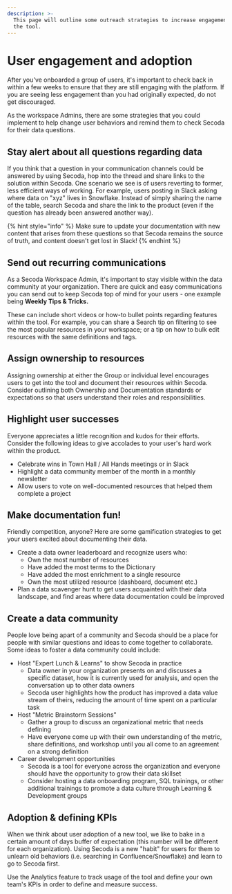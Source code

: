```yaml
---
description: >-
  This page will outline some outreach strategies to increase engagement with
  the tool.
---
```


# User engagement and adoption

After you've onboarded a group of users, it's important to check back in within a few weeks to ensure that they are still engaging with the platform. If you are seeing less engagement than you had originally expected, do not get discouraged.&#x20;

As the workspace Admins, there are some strategies that you could implement to help change user behaviors and remind them to check Secoda for their data questions.&#x20;

## **Stay alert about all questions regarding data**

If you think that a question in your communication channels could be answered by using Secoda, hop into the thread and share links to the solution within Secoda. One scenario we see is of users reverting to former, less efficient ways of working. For example, users posting in Slack asking where data on "xyz" lives in Snowflake. Instead of simply sharing the name of the table, search Secoda and share the link to the product (even if the question has already been answered another way).

{% hint style="info" %}
Make sure to update your documentation with new content that arises from these questions so that Secoda remains the source of truth, and content doesn't get lost in Slack!
{% endhint %}

## **Send out recurring communications**

As a Secoda Workspace Admin, it's important to stay visible within the data community at your organization. There are quick and easy communications you can send out to keep Secoda top of mind for your users - one example being **Weekly Tips & Tricks.**

These can include short videos or how-to bullet points regarding features within the tool. For example, you can share a Search tip on filtering to see the most popular resources in your workspace; or a tip on how to bulk edit resources with the same definitions and tags.

## **Assign ownership to resources**

Assigning ownership at either the Group or individual level encourages users to get into the tool and document their resources within Secoda. Consider outlining both Ownership and Documentation standards or expectations so that users understand their roles and responsibilities.

## **Highlight user successes**

Everyone appreciates a little recognition and kudos for their efforts. Consider the following ideas to give accolades to your user's hard work within the product.

* Celebrate wins in Town Hall / All Hands meetings or in Slack
* Highlight a data community member of the month in a monthly newsletter
* Allow users to vote on well-documented resources that helped them complete a project

## **Make documentation fun!**

Friendly competition, anyone? Here are some gamification strategies to get your users excited about documenting their data.

* Create a data owner leaderboard and recognize users who:
  * Own the most number of resources
  * Have added the most terms to the Dictionary
  * Have added the most enrichment to a single resource
  * Own the most utilized resource (dashboard, document etc.)
* Plan a data scavenger hunt to get users acquainted with their data landscape, and find areas where data documentation could be improved

## **Create a data community**

People love being apart of a community and Secoda should be a place for people with similar questions and ideas to come together to collaborate. Some ideas to foster a data community could include:

* Host "Expert Lunch & Learns" to show Secoda in practice
  * Data owner in your organization presents on and discusses a specific dataset, how it is currently used for analysis, and open the conversation up to other data owners
  * Secoda user highlights how the product has improved a data value stream of theirs, reducing the amount of time spent on a particular task
* Host "Metric Brainstorm Sessions"
  * Gather a group to discuss an organizational metric that needs defining
  * Have everyone come up with their own understanding of the metric, share definitions, and workshop until you all come to an agreement on a strong definition
* Career development opportunities
  * Secoda is a tool for everyone across the organization and everyone should have the opportunity to grow their data skillset
  * Consider hosting a data onboarding program, SQL trainings, or other additional trainings to promote a data culture through Learning & Development groups

## &#x20;Adoption & defining KPIs

When we think about user adoption of a new tool, we like to bake in a certain amount of days buffer of expectation (this number will be different for each organization). Using Secoda is a new "habit" for users for them to unlearn old behaviors (i.e. searching in Confluence/Snowflake) and learn to go to Secoda first.

Use the Analytics feature to track usage of the tool and define your own team's KPIs in order to define and measure success.

